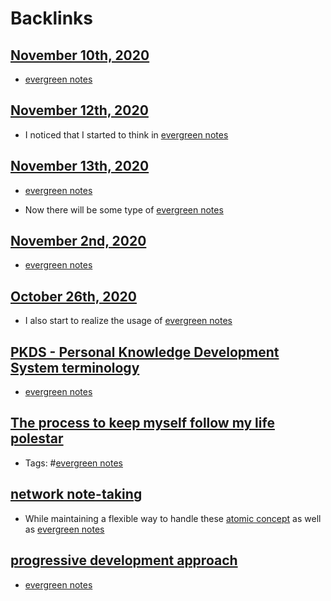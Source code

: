 
# Backlinks
## [November 10th, 2020](<November 10th, 2020.md>)
- [evergreen notes](<evergreen notes.md>)

## [November 12th, 2020](<November 12th, 2020.md>)
- I noticed that I started to think in [evergreen notes](<evergreen notes.md>)

## [November 13th, 2020](<November 13th, 2020.md>)
- [evergreen notes](<evergreen notes.md>)

- Now there will be some type of [evergreen notes](<evergreen notes.md>)

## [November 2nd, 2020](<November 2nd, 2020.md>)
- [evergreen notes](<evergreen notes.md>)

## [October 26th, 2020](<October 26th, 2020.md>)
- I also start to realize the usage of [evergreen notes](<evergreen notes.md>)

## [PKDS - Personal Knowledge Development System terminology](<PKDS - Personal Knowledge Development System terminology.md>)
- [evergreen notes](<evergreen notes.md>)

## [The process to keep myself follow my life polestar](<The process to keep myself follow my life polestar.md>)
- Tags: #[evergreen notes](<evergreen notes.md>)

## [network note-taking](<network note-taking.md>)
- While maintaining a flexible way to handle these [atomic concept](<atomic concept.md>) as well as [evergreen notes](<evergreen notes.md>)

## [progressive development approach](<progressive development approach.md>)
- [evergreen notes](<evergreen notes.md>)

